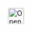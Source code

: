 <a href="https://studio.firebase.google.com/new?template=https%3A%2F%2Fgithub.com%2Fduizendstra%2Fapps-script-template">
  <img
    height="32"
    alt="Open in Firebase Studio"
    src="https://cdn.firebasestudio.dev/btn/open_blue_32.svg">
</a>
